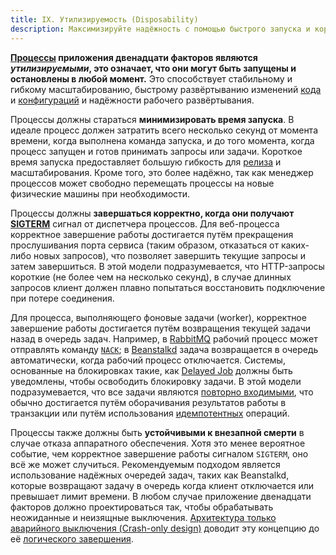 ```yaml
---
title: IX. Утилизируемость (Disposability)
description: Максимизируйте надёжность с помощью быстрого запуска и корректного завершения работы
---
```

**[Процессы](./processes) приложения двенадцати факторов являются *утилизируемыми*, это означает, что они могут быть запущены и остановлены в любой момент.** Это способствует стабильному и гибкому масштабированию, быстрому развёртыванию изменений [кода](./codebase) и [конфигураций](./config) и надёжности рабочего развёртывания.

Процессы должны стараться **минимизировать время запуска**. В идеале процесс должен затратить всего несколько секунд от момента времени, когда выполнена команда запуска, и до того момента, когда процесс запущен и готов принимать запросы или задачи. Короткое время запуска предоставляет большую гибкость для [релиза](./build-release-run) и масштабирования. Кроме того, это более надёжно, так как менеджер процессов может свободно перемещать процессы на новые физические машины при необходимости.

Процессы должны **завершаться корректно, когда они получают [SIGTERM](http://en.wikipedia.org/wiki/SIGTERM)** сигнал от диспетчера процессов. Для веб-процесса корректное завершение работы достигается путём прекращения прослушивания порта сервиса (таким образом, отказаться от каких-либо новых запросов), что позволяет завершить текущие запросы и затем завершиться. В этой модели подразумевается, что HTTP-запросы короткие (не более чем на несколько секунд), в случае длинных запросов клиент должен плавно попытаться восстановить подключение при потере соединения.

Для процесса, выполняющего фоновые задачи (worker), корректное завершение работы достигается путём возвращения текущей задачи назад в очередь задач. Например, в [RabbitMQ](http://www.rabbitmq.com/) рабочий процесс может отправлять команду [`NACK`](http://www.rabbitmq.com/amqp-0-9-1-quickref.html#basic.nack); в [Beanstalkd](https://beanstalkd.github.io) задача возвращается в очередь автоматически, когда рабочий процесс отключается. Системы, основанные на блокировках такие, как [Delayed Job](https://github.com/collectiveidea/delayed_job#readme) должны быть уведомлены, чтобы освободить блокировку задачи. В этой модели подразумевается, что все задачи являются [повторно входимыми](http://en.wikipedia.org/wiki/Reentrant_%28subroutine%29), что обычно достигается путём оборачивания результатов работы в транзакции или путём использования [идемпотентных](http://en.wikipedia.org/wiki/Idempotence) операций.

Процессы также должны быть **устойчивыми к внезапной смерти** в случае отказа аппаратного обеспечения. Хотя это менее вероятное событие, чем корректное завершение работы сигналом `SIGTERM`, оно всё же может случиться. Рекомендуемым подходом является использование надёжных очередей задач, таких как Beanstalkd, которые возвращают задачу в очередь когда клиент отключается или превышает лимит времени. В любом случае приложение двенадцати факторов должно проектироваться так, чтобы обрабатывать неожиданные и неизящные выключения. [Архитектура только аварийного выключения (Crash-only design)](http://lwn.net/Articles/191059/) доводит эту концепцию до её [логического завершения](http://docs.couchdb.org/en/latest/intro/overview.html).
